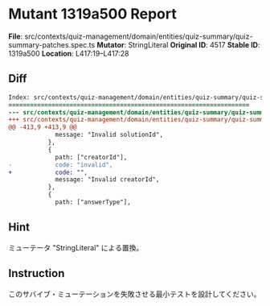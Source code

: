 # Mutant 1319a500 Report

**File**: src/contexts/quiz-management/domain/entities/quiz-summary/quiz-summary-patches.spec.ts
**Mutator**: StringLiteral
**Original ID**: 4517
**Stable ID**: 1319a500
**Location**: L417:19–L417:28

## Diff

```diff
Index: src/contexts/quiz-management/domain/entities/quiz-summary/quiz-summary-patches.spec.ts
===================================================================
--- src/contexts/quiz-management/domain/entities/quiz-summary/quiz-summary-patches.spec.ts	original
+++ src/contexts/quiz-management/domain/entities/quiz-summary/quiz-summary-patches.spec.ts	mutated #4517
@@ -413,9 +413,9 @@
             message: "Invalid solutionId",
           },
           {
             path: ["creatorId"],
-            code: "invalid",
+            code: "",
             message: "Invalid creatorId",
           },
           {
             path: ["answerType"],
```

## Hint

ミューテータ "StringLiteral" による置換。

## Instruction

このサバイブ・ミューテーションを失敗させる最小テストを設計してください。
